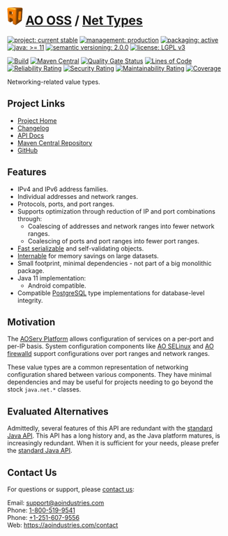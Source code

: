 # [<img src="ao-logo.png" alt="AO Logo" width="35" height="40">](https://github.com/ao-apps) [AO OSS](https://github.com/ao-apps/ao-oss) / [Net Types](https://github.com/ao-apps/ao-net-types)

[![project: current stable](https://oss.aoapps.com/ao-badges/project-current-stable.svg)](https://aoindustries.com/life-cycle#project-current-stable)
[![management: production](https://oss.aoapps.com/ao-badges/management-production.svg)](https://aoindustries.com/life-cycle#management-production)
[![packaging: active](https://oss.aoapps.com/ao-badges/packaging-active.svg)](https://aoindustries.com/life-cycle#packaging-active)  
[![java: &gt;= 11](https://oss.aoapps.com/ao-badges/java-11.svg)](https://docs.oracle.com/en/java/javase/11/docs/api/)
[![semantic versioning: 2.0.0](https://oss.aoapps.com/ao-badges/semver-2.0.0.svg)](https://semver.org/spec/v2.0.0.html)
[![license: LGPL v3](https://oss.aoapps.com/ao-badges/license-lgpl-3.0.svg)](https://www.gnu.org/licenses/lgpl-3.0)

[![Build](https://github.com/ao-apps/ao-net-types/workflows/Build/badge.svg?branch=master)](https://github.com/ao-apps/ao-net-types/actions?query=workflow%3ABuild)
[![Maven Central](https://maven-badges.herokuapp.com/maven-central/com.aoapps/ao-net-types/badge.svg)](https://maven-badges.herokuapp.com/maven-central/com.aoapps/ao-net-types)
[![Quality Gate Status](https://sonarcloud.io/api/project_badges/measure?branch=master&project=com.aoapps%3Aao-net-types&metric=alert_status)](https://sonarcloud.io/dashboard?branch=master&id=com.aoapps%3Aao-net-types)
[![Lines of Code](https://sonarcloud.io/api/project_badges/measure?branch=master&project=com.aoapps%3Aao-net-types&metric=ncloc)](https://sonarcloud.io/component_measures?branch=master&id=com.aoapps%3Aao-net-types&metric=ncloc)  
[![Reliability Rating](https://sonarcloud.io/api/project_badges/measure?branch=master&project=com.aoapps%3Aao-net-types&metric=reliability_rating)](https://sonarcloud.io/component_measures?branch=master&id=com.aoapps%3Aao-net-types&metric=Reliability)
[![Security Rating](https://sonarcloud.io/api/project_badges/measure?branch=master&project=com.aoapps%3Aao-net-types&metric=security_rating)](https://sonarcloud.io/component_measures?branch=master&id=com.aoapps%3Aao-net-types&metric=Security)
[![Maintainability Rating](https://sonarcloud.io/api/project_badges/measure?branch=master&project=com.aoapps%3Aao-net-types&metric=sqale_rating)](https://sonarcloud.io/component_measures?branch=master&id=com.aoapps%3Aao-net-types&metric=Maintainability)
[![Coverage](https://sonarcloud.io/api/project_badges/measure?branch=master&project=com.aoapps%3Aao-net-types&metric=coverage)](https://sonarcloud.io/component_measures?branch=master&id=com.aoapps%3Aao-net-types&metric=Coverage)

Networking-related value types.

## Project Links
* [Project Home](https://oss.aoapps.com/net-types/)
* [Changelog](https://oss.aoapps.com/net-types/changelog)
* [API Docs](https://oss.aoapps.com/net-types/apidocs/)
* [Maven Central Repository](https://central.sonatype.com/artifact/com.aoapps/ao-net-types)
* [GitHub](https://github.com/ao-apps/ao-net-types)

## Features
* IPv4 and IPv6 address families.
* Individual addresses and network ranges.
* Protocols, ports, and port ranges.
* Supports optimization through reduction of IP and port combinations through:
    * Coalescing of addresses and network ranges into fewer network ranges.
    * Coalescing of ports and port ranges into fewer port ranges.
* [Fast serializable](https://oss.aoapps.com/lang/apidocs/com.aoapps.lang/com/aoapps/lang/io/FastExternalizable.html) and self-validating objects.
* [Internable](https://oss.aoapps.com/lang/apidocs/com.aoapps.lang/com/aoapps/lang/util/Internable.html) for memory savings on large datasets.
* Small footprint, minimal dependencies - not part of a big monolithic package.
* Java 11 implementation:
    * Android compatible.
* Compatible [PostgreSQL](https://www.postgresql.org/) type implementations for database-level integrity.

## Motivation
The [AOServ Platform](https://aoindustries.com/aoserv/) allows configuration of services on a per-port and per-IP basis.  System configuration components like [AO SELinux](https://github.com/ao-apps/ao-selinux) and [AO firewalld](https://github.com/ao-apps/ao-firewalld) support configurations over port ranges and network ranges.

These value types are a common representation of networking configuration shared between various components.  They have minimal dependencies and may be useful for projects needing to go beyond the stock `java.net.*` classes.

## Evaluated Alternatives
Admittedly, several features of this API are redundant with the [standard Java API](https://docs.oracle.com/javase/7/docs/api/java/net/package-summary.html).  This API has a long history and, as the Java platform matures, is increasingly redundant.  When it is sufficient for your needs, please prefer the [standard Java API](https://docs.oracle.com/javase/7/docs/api/java/net/package-summary.html).

## Contact Us
For questions or support, please [contact us](https://aoindustries.com/contact):

Email: [support@aoindustries.com](mailto:support@aoindustries.com)  
Phone: [1-800-519-9541](tel:1-800-519-9541)  
Phone: [+1-251-607-9556](tel:+1-251-607-9556)  
Web: https://aoindustries.com/contact

